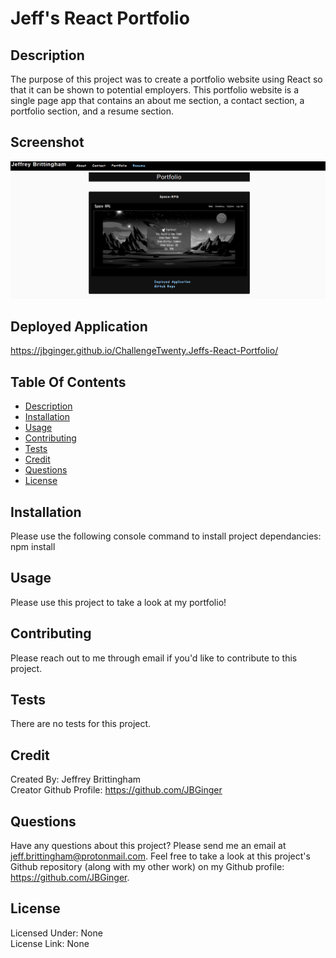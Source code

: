# Jeff's React Portfolio

## Description
The purpose of this project was to create a portfolio website using React so that it can be shown to potential employers. This portfolio website is a single page app that contains an about me section, a contact section, a portfolio section, and a resume section.

## Screenshot
![Alt text](src/assets/misc-images/app-screenshot.png)

## Deployed Application
https://jbginger.github.io/ChallengeTwenty.Jeffs-React-Portfolio/

## Table Of Contents
* [Description](#description)
* [Installation](#installation)
* [Usage](#usage)
* [Contributing](#contributing)
* [Tests](#tests)
* [Credit](#credit)
* [Questions](#questions)
* [License](#license)

## Installation
Please use the following console command to install project dependancies: npm install

## Usage
Please use this project to take a look at my portfolio!

## Contributing
Please reach out to me through email if you'd like to contribute to this project.

## Tests
There are no tests for this project.

## Credit
Created By: Jeffrey Brittingham  
Creator Github Profile: https://github.com/JBGinger

## Questions
Have any questions about this project? Please send me an email at jeff.brittingham@protonmail.com.
Feel free to take a look at this project's Github repository (along with my other work) on my Github profile: https://github.com/JBGinger.

## License 
  Licensed Under: None  
  License Link: None
  

